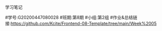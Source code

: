 学习笔记

#学号:G20200447080028
#班期:第8期
#小组:第2组
#作业&总结链接:https://github.com/Kcite/Frontend-08-Template/tree/main/Week%2005